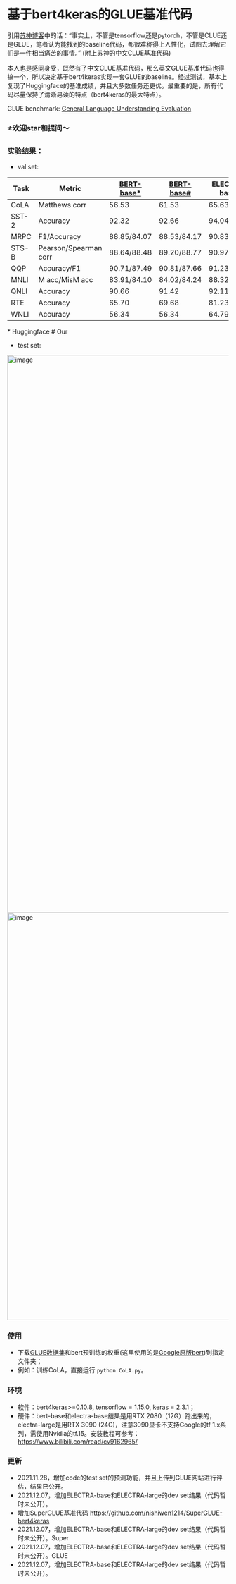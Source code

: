 # 基于bert4keras的GLUE基准代码

引用[苏神博客](https://kexue.fm/archives/8739)中的话：“事实上，不管是tensorflow还是pytorch，不管是CLUE还是GLUE，笔者认为能找到的baseline代码，都很难称得上人性化，试图去理解它们是一件相当痛苦的事情。” (附上苏神的中文[CLUE基准代码](https://github.com/bojone/CLUE-bert4keras))

本人也是感同身受，既然有了中文CLUE基准代码，那么英文GLUE基准代码也得搞一个，所以决定基于bert4keras实现一套GLUE的baseline。经过测试，基本上复现了Huggingface的基准成绩，并且大多数任务还更优。最重要的是，所有代码尽量保持了清晰易读的特点（bert4keras的最大特点）。

GLUE benchmark: [General Language Understanding
Evaluation](https://gluebenchmark.com/)

### ⭐️欢迎star和提问～

### 实验结果：
- val set:

| Task  | Metric                       | [BERT-base*](https://github.com/huggingface/transformers/tree/master/examples/pytorch/text-classification?fbclid=IwAR0Y4_Eer7ovaEJpRMpE1S91AsrOdEK97-iah6mupW9RATs2XMPVzQZCNz8) | [BERT-base#](https://github.com/nishiwen1214/GLUE-bert4keras)|ELECTRA-base#|ELECTRA-large#|
|-------|------------------------------|-------------|---------------|---------------|---------------|
| CoLA  | Matthews corr                | 56.53       | 61.53         |65.63          |68.99          |
| SST-2 | Accuracy                     | 92.32       | 92.66         |94.04          |94.95          |
| MRPC  | F1/Accuracy                  | 88.85/84.07 | 88.53/84.17   |90.83/87.71    |91.78/89.16    |
| STS-B | Pearson/Spearman corr        | 88.64/88.48 | 89.20/88.77   |90.97/90.75    |91.13/91.25    |
| QQP   | Accuracy/F1                  | 90.71/87.49 | 90.81/87.66   |91.23/88.33    |92.20/89.70    |
| MNLI  | M acc/MisM acc               | 83.91/84.10 | 84.02/84.24   |88.32/88.16    |91.10/91.15    |
| QNLI  | Accuracy                     | 90.66       | 91.42         |92.11          |93.74          |
| RTE   | Accuracy                     | 65.70       | 69.68         |81.23          |87.73           |
| WNLI  | Accuracy                     | 56.34       | 56.34         |64.79          |84.51          |

\* Huggingface         \# Our
- test set:
<img width="1265" alt="image" src="https://user-images.githubusercontent.com/56249874/144988273-054ed625-ae72-4aa6-8223-3e989f7d63b8.png">
<img width="924" alt="image" src="https://user-images.githubusercontent.com/56249874/143735793-762babad-f43b-482e-87b5-61210720a34f.png">

### 使用
- 下载[GLUE数据集](https://gluebenchmark.com/)和bert预训练的权重(这里使用的是[Google原版bert](https://github.com/google-research/bert))到指定文件夹；
- 例如：训练CoLA，直接运行 `python CoLA.py`。

### 环境
- 软件：bert4keras>=0.10.8, tensorflow = 1.15.0, keras = 2.3.1；
- 硬件：bert-base和electra-base结果是用RTX 2080（12G）跑出来的，electra-large是用RTX 3090 (24G)，注意3090显卡不支持Google的tf 1.x系列，需使用Nvidia的tf.15。安装教程可参考：https://www.bilibili.com/read/cv9162965/

### 更新
- 2021.11.28，增加code的test set的预测功能，并且上传到GLUE网站进行评估，结果已公开。
- 2021.12.07，增加ELECTRA-base和ELECTRA-large的dev set结果（代码暂时未公开）。
- 增加SuperGLUE基准代码 https://github.com/nishiwen1214/SuperGLUE-bert4keras
- 2021.12.07，增加ELECTRA-base和ELECTRA-large的dev set结果（代码暂时未公开）。Super
- 2021.12.07，增加ELECTRA-base和ELECTRA-large的dev set结果（代码暂时未公开）。GLUE
- 2021.12.07，增加ELECTRA-base和ELECTRA-large的dev set结果（代码暂时未公开）。

